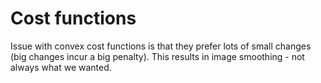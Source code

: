 # Cost functions

Issue with convex cost functions is that they prefer lots of small changes (big
changes incur a big penalty). This results in image smoothing - not always what
we wanted.
